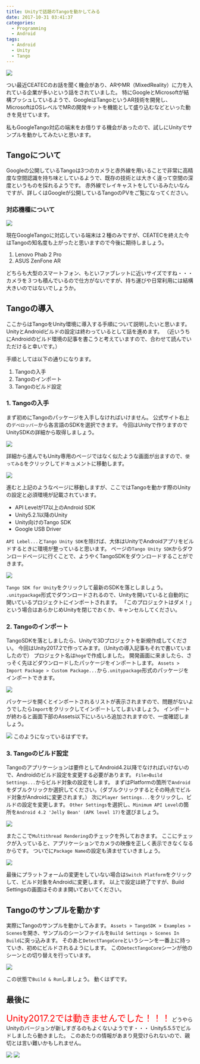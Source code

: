 ```yaml
---
title: Unityで話題のTangoを動かしてみる
date: 2017-10-31 03:41:37
categories:
  - Programming
  - Android
tags:
  - Android
  - Unity
  - Tango
---
```

<img src="..\..\..\img\tango-home.png" />

つい最近CEATECのお話を聞く機会があり、ARやMR（MixedReality）に力を入れている企業が多いという話をされていました。
特にGoogleとMicrosoftが結構プッシュしているようで、GoogleはTangoというAR技術を開発し、MicrosoftはOSレベルでMRの開発キットを機能として盛り込むなどといった動きを見せています。

私もGoogleTango対応の端末をお借りする機会があったので、試しにUnityでサンプルを動かしてみたいと思います。

## Tangoについて
Googleの公開しているTangoは3つのカメラと赤外線を用いることで非常に高精度な空間認識を持ち味としているようで、既存の技術とは大きく違って空間の深度というものを採れるようです。
赤外線でレイキャストをしているみたいなんですが、詳しくはGoogleが公開しているTangoのPVをご覧になってください。


### 対応機種について
<img src="..\..\..\img\tango-device.png" />

現在GoogleTangoに対応している端末は２種のみですが、CEATECを終えた今はTangoの知名度も上がったと思いますので今後に期待しましょう。

1. Lenovo Phab 2 Pro
2. ASUS ZenFone AR

どちらも大型のスマートフォン、もといファブレットに近いサイズですね・・・
カメラを３つも積んでいるので仕方がないですが、持ち運びや日常利用には結構大きいのではないでしょうか。


## Tangoの導入
ここからはTangoをUnity環境に導入する手順について説明したいと思います。
UnityとAndroidビルドの設定は終わっているとして話を進めます。
（近いうちにAndroidのビルド環境の記事を書こうと考えていますので、合わせて読んでいただけると幸いです。）

手順としては以下の通りになります。
1. Tangoの入手
2. Tangoのインポート
3. Tangoのビルド設定

### 1. Tangoの入手
まず初めにTangoのパッケージを入手しなければいけません。
公式サイト右上の`デベロッパー`から各言語のSDKを選択できます。
今回はUnityで作りますのでUnitySDKの詳細から取得しましょう。

<img src="..\..\..\img\tango-unity.jpg" />

詳細から進んでもUnity専用のページではなく似たような画面が出ますので、`使ってみる`をクリックしてドキュメントに移動します。

<img src="..\..\..\img\tango-howto.png" />

進むと上記のようなページに移動しますが、ここではTangoを動かす際のUnityの設定と必須環境が記載されています。
* API Levelが17以上のAndroid SDK
* Unity5.2.1以降のUnity
* Unity向けのTango SDK
* Google USB Driver

`API Lebel...`と`Tango Unity SDK`を除けば、大体はUnityでAndroidアプリをビルドするときに環境が整っていると思います。
ページの`Tango Unity SDK`からダウンロードページに行くことで、ようやくTangoSDKをダウンロードすることができます。

<img src="..\..\..\img\tango-sdk.jpg" />

`Tango SDK for Unity`をクリックして最新のSDKを落としましょう。
`.unitypackage`形式でダウンロードされるので、Unityを開いていると自動的に開いているプロジェクトにインポートされます。
「このプロジェクトはダメ！」という場合はあらかじめUnityを閉じでおくか、キャンセルしてください。

### 2. Tangoのインポート
TangoSDKを落としましたら、Unityで3Dプロジェクトを新規作成してください。
今回はUnity2017.2で作ってみます。（Unityの導入記事もそれで書いていましたので）
プロジェクト名は`hoge`で作成しました。
開発画面に来ましたら、さっそく先ほどダウンロードしたパッケージをインポートします。
`Assets > Import Package > Custom Package...`から`.unitypackage`形式のパッケージをインポートできます。

<img src="..\..\..\img\unity-import.jpg" />

パッケージを開くとインポートされるリストが表示されますので、問題がないようでしたら`Import`をクリックしてインポートしてしまいましょう。
インポートが終わると画面下部のAssets以下にいろいろ追加されますので、一度確認しましょう。

<img src="..\..\..\img\unity-tango-files.png" />
このようになっているはずです。

### 3. Tangoのビルド設定
Tangoのアプリケーションは要件としてAndroid4.2以降でなければいけないので、Androidのビルド設定を変更する必要があります。
`File>Build Settings...`からビルド対象の設定をします。
まずはPlatformの箇所で`Android`をダブルクリックか選択してください。（ダブルクリックするとその時点でビルド対象がAndroidに変更されます。）
次に`Player Settings...`をクリックし、ビルドの設定を変更します。
`Other Settings`を選択し、`Minimum API Level`の箇所を`Android 4.2 'Jelly Bean' (APK level 17)`を選びましょう。

<img src="..\..\..\img\unity-android-setting.jpg"/>

またここで`Multithread Rendering`のチェックを外しておきます。
ここにチェックが入っていると、アプリケーションでカメラの映像を正しく表示できなくなるからです。
ついでに`Package Name`の設定も済ませていきましょう。

<img src="..\..\..\img\unity-tango-setting.jpg"/>

最後にプラットフォームの変更をしていない場合は`Switch Platform`をクリックして、ビルド対象をAndroidに変更します。
以上で設定は終了ですが、Build Settingsの画面はそのまま開いておいてください。

## Tangoのサンプルを動かす
実際にTangoのサンプルを動かしてみます。
`Assets > TangoSDK > Examples > Scenes`を開き、サンプルのシーンファイルを`Build Settings > Scenes In Build`に突っ込みます。
そのあと`DetectTangoCore`というシーンを一番上に持っていき、初めにビルドされるようにします。
この`DetectTangoCore`シーンが他のシーンとの切り替えを行っています。

<img src="..\..\..\img\tango-sample-build.jpg" />

この状態で`Build & Run`しましょう。
動くはずです。

## 最後に
<font size="5" color="Red">Unity2017.2では動きませんでした！！！</font>
どうやらUnityのバージョンが新しすぎるのもよくないようです・・・
Unity5.5.5でビルドしましたら動きました。
このあたりの情報があまり見受けられないので、親切とは言い難いかもしれません。

<img src="..\..\..\img\tango-menu.png" />
<img src="..\..\..\img\tango-tracking.png" />

<!--
><div style="text-align: right;">
引用元：[name](https://)
</div>
<img src="..\..\..\img\" />
<font color="White"></font>
-->
